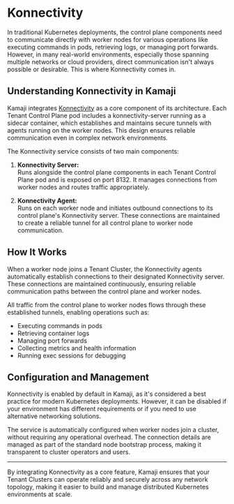 # Konnectivity

In traditional Kubernetes deployments, the control plane components need to communicate directly with worker nodes for various operations like executing commands in pods, retrieving logs, or managing port forwards. However, in many real-world environments, especially those spanning multiple networks or cloud providers, direct communication isn't always possible or desirable. This is where Konnectivity comes in.

## Understanding Konnectivity in Kamaji

Kamaji integrates [Konnectivity](https://kubernetes.io/docs/concepts/architecture/control-plane-node-communication/) as a core component of its architecture. Each Tenant Control Plane pod includes a konnectivity-server running as a sidecar container, which establishes and maintains secure tunnels with agents running on the worker nodes. This design ensures reliable communication even in complex network environments.

The Konnectivity service consists of two main components:

1. **Konnectivity Server:**  
   Runs alongside the control plane components in each Tenant Control Plane pod and is exposed on port 8132. It manages connections from worker nodes and routes traffic appropriately.

2. **Konnectivity Agent:**  
   Runs on each worker node and initiates outbound connections to its control plane's Konnectivity server. These connections are maintained to create a reliable tunnel for all control plane to worker node communication.

## How It Works

When a worker node joins a Tenant Cluster, the Konnectivity agents automatically establish connections to their designated Konnectivity server. These connections are maintained continuously, ensuring reliable communication paths between the control plane and worker nodes.

All traffic from the control plane to worker nodes flows through these established tunnels, enabling operations such as:

- Executing commands in pods
- Retrieving container logs
- Managing port forwards
- Collecting metrics and health information
- Running exec sessions for debugging

## Configuration and Management

Konnectivity is enabled by default in Kamaji, as it's considered a best practice for modern Kubernetes deployments. However, it can be disabled if your environment has different requirements or if you need to use alternative networking solutions.

The service is automatically configured when worker nodes join a cluster, without requiring any operational overhead. The connection details are managed as part of the standard node bootstrap process, making it transparent to cluster operators and users.

---

By integrating Konnectivity as a core feature, Kamaji ensures that your Tenant Clusters can operate reliably and securely across any network topology, making it easier to build and manage distributed Kubernetes environments at scale.
